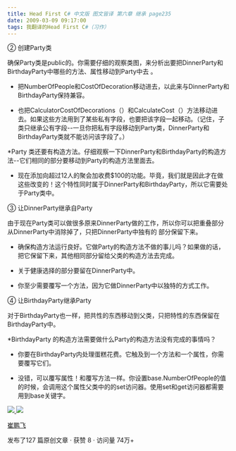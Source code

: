 ```yaml
---
title: Head First C# 中文版 图文皆译 第六章 继承 page235
date: 2009-03-09 09:17:00
tags: 我翻译的Head First C#（习作）
---
```

②  创建Party类

  

确保Party类是public的。你需要仔细的观察类图，来分析出要把DinnerParty和BirthdayParty中哪些的方法、属性移动到Party中去
。

  

*  把NumberOfPeople和CostOfDecoration移动进去，以此来与DinnerParty和BirthdayParty保持兼容。 

  

*  也把CalculatorCostOfDecorations（）和CalculateCost（）方法移动进去。如果这些方法用到了某些私有字段，也要把该字段一起移动。（记住，子类只继承公有字段--一旦你把私有字段移动到Party类，DinnerParty和BirthdayParty类就不能访问该字段了。） 

  

*Party  类还要有构造方法。仔细观察一下DinnerParty和BirthdayParty的构造方法--它们相同的部分要移动到Party的构造方法里面去。 

  

*  现在添加向超过12人的聚会加收费$100的功能。毕竟，我们就是因此才在做这些改变的！这个特性同时属于DinnerParty和BirthdayParty，所以它需要处于Party类中。 

  

③  让DinnerParty继承自Party

  

由于现在Party类可以做很多原来DinnerParty做的工作，所以你可以把重叠部分从DinnerParty中消除掉了，只把DinnerParty中独有的
部分保留下来。

  

*  确保构造方法运行良好。它做Party的构造方法不做的事儿吗？如果做的话，把它保留下来，其他相同部分留给父类的构造方法去完成。 

  

*  关于健康选择的部分要留在DinnerParty中。 

  

*  你至少需要覆写一个方法，因为它做DinnerParty中以独特的方式工作。 

  

④  让BirthdayParty继承Party

  

对于BirthdayParty也一样，把共性的东西移动到父类，只把特性的东西保留在BirthdayParty中。

  

*BirthdayParty  的构造方法需要做什么Party的构造方法没有完成的事情吗？ 

  

*  你要在BirthdayParty内处理蛋糕花费。它触及到一个方法和一个属性，你需要覆写它们。 

  

*  没错，可以覆写属性！和覆写方法一样。你设置base.NumberOfPeople的值的时候，会调用这个属性父类中的的set访问器。使用set和get访问器都需要用到base关键字。 



[ ![](https://profile.csdnimg.cn/5/2/5/3_cuipengfei1)
![](https://g.csdnimg.cn/static/user-reg-year/1x/11.png)
](https://blog.csdn.net/cuipengfei1)

[ 崔鹏飞 ](https://blog.csdn.net/cuipengfei1)

发布了127 篇原创文章  ·  获赞 8  ·  访问量 74万+

